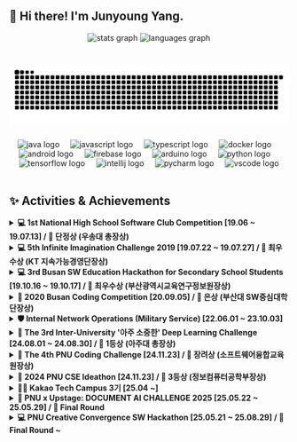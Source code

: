 ## 👋 Hi there! I'm Junyoung Yang.

<div align="center">
  <img src="https://github-readme-stats.vercel.app/api?username=Neibce&hide_title=false&hide_rank=false&show_icons=true&include_all_commits=true&count_private=true&disable_animations=false&theme=transparent&locale=en&hide_border=false&order=1&v=2" height="150" alt="stats graph"  />
  <img src="https://github-readme-stats.vercel.app/api/top-langs?username=Neibce&locale=en&hide_title=false&layout=compact&card_width=320&langs_count=5&theme=transparent&hide_border=false&order=2&exclude_repo=PLUTO,PLUTO-Android" height="150" alt="languages graph"  />
</div>

###

<br clear="both">
<div align="center">
<img src="https://raw.githubusercontent.com/Neibce/Neibce/output/snake.svg" alt="Snake animation" />
</div>

###

<div align="center">
  <img src="https://cdn.jsdelivr.net/gh/devicons/devicon/icons/java/java-original.svg" height="30" alt="java logo"  />
  <img width="12" />
  <img src="https://cdn.jsdelivr.net/gh/devicons/devicon/icons/javascript/javascript-original.svg" height="30" alt="javascript logo"  />
  <img width="12" />
  <img src="https://cdn.jsdelivr.net/gh/devicons/devicon/icons/typescript/typescript-original.svg" height="30" alt="typescript logo"  />
  <img width="12" />
  <img src="https://cdn.jsdelivr.net/gh/devicons/devicon/icons/docker/docker-original.svg" height="30" alt="docker logo"  />
  <img width="12" />
  <img src="https://cdn.jsdelivr.net/gh/devicons/devicon/icons/android/android-original.svg" height="30" alt="android logo"  />
  <img width="12" />
  <img src="https://cdn.jsdelivr.net/gh/devicons/devicon/icons/firebase/firebase-plain.svg" height="30" alt="firebase logo"  />
  <img width="12" />
  <img src="https://cdn.jsdelivr.net/gh/devicons/devicon/icons/arduino/arduino-original.svg" height="30" alt="arduino logo"  />
  <img width="12" />
  <img src="https://cdn.jsdelivr.net/gh/devicons/devicon/icons/python/python-original.svg" height="30" alt="python logo"  />
  <img width="12" />
  <img src="https://cdn.jsdelivr.net/gh/devicons/devicon/icons/tensorflow/tensorflow-original.svg" height="30" alt="tensorflow logo"  />
  <img width="12" />
  <img src="https://cdn.jsdelivr.net/gh/devicons/devicon/icons/intellij/intellij-original.svg" height="30" alt="intellij logo"  />
  <img width="12" />
  <img src="https://cdn.jsdelivr.net/gh/devicons/devicon/icons/pycharm/pycharm-original.svg" height="30" alt="pycharm logo"  />
  <img width="12" />
  <img src="https://cdn.jsdelivr.net/gh/devicons/devicon/icons/vscode/vscode-original.svg" height="30" alt="vscode logo"  />
</div>


<br>

## ✨ Activities & Achievements
<details>
  <summary><strong>💻 1st National High School Software Club Competition [19.06 ~ 19.07.13] / 🥈 단정상 (우송대 총장상)</strong></summary>

  - **Organizer:** Woosong University
  - **Repository:** [Neibce/SmartIoTLightingController](https://github.com/Neibce/SmartIoTLightingController)
</details>
<details>
  <summary><strong>💻 5th Infinite Imagination Challenge 2019 [19.07.22 ~ 19.07.27] / 🥈 최우수상 (KT 지속가능경영단장상)</strong></summary>

  - **Organizer:** Ministy of Science and ICT, Gyeongsangbuk-do
  - **Repository:** [Neibce/SmartFirstAidKit](https://github.com/Neibce/SmartFirstAidKit)
</details>
<details>
  <summary><strong>💻 3rd Busan SW Education Hackathon for Secondary School Students [19.10.16 ~ 19.10.17] / 🥈 최우수상 (부산광역시교육연구정보원장상)</strong></summary>
  
  - **Organizer:** Busan Metropolitan City Office of Education
</details>
<details>
  <summary><strong>🎯 2020 Busan Coding Competition [20.09.05] / 🥈 은상 (부산대 SW중심대학단장상)</strong></summary>
  
  - **Organizer:** Busan, Ministy of Science and ICT
</details>
<details>
  <summary><strong>🛡️ Internal Network Operations (Military Service) [22.06.01 ~ 23.10.03]</strong></summary>
  
  - **Institution:** Republic of Korea Army

</details>
<details>
  <summary><strong>🧠 The 3rd Inter-University '아주 소중한' Deep Learning Challenge [24.08.01 ~ 24.08.30] / 🥇 1등상 (아주대 총장상)</strong></summary>

  - **Organizer:** Ajou Univ, Kyungpook Nat'l Univ, Pusan Nat'l Univ, Jeonbuk Nat'l Univ, Chonnam Nat'l Univ.
  - **Repository:** [Neibce/Ajou-DL-Challenge-2024](https://github.com/Neibce/Ajou-DL-Challenge-2024)

</details>
<details>
  <summary><strong>🎯 The 4th PNU Coding Challenge [24.11.23] / 🥉 장려상 (소프트웨어융합교육원장상)</strong></summary>

  - **Organizer:** Pusan Nat'l University  

</details>
<details>
  <summary><strong>🎯 2024 PNU CSE Ideathon [24.11.23] / 🥉 3등상 (정보컴퓨터공학부장상)</strong></summary>

  - **Organizer:** Pusan Nat'l University CSE

</details>
<details>
  <summary><strong>👨‍💻 Kakao Tech Campus 3기 [25.04 ~]</strong></summary>

  - **Institution:** Kakao
  
</details>
<details>
  <summary><strong>🧠 PNU x Upstage: DOCUMENT AI CHALLENGE 2025 [25.05.22 ~ 25.05.29] / 🚀 Final Round</strong></summary>

  - **Organizer:** Upstage, Pusan Nat'l University
  - **Repository:** [Neibce/DAIC-docdoc](https://github.com/Neibce/DAIC-docdoc)

</details>
<details>
  <summary><strong>💻 PNU Creative Convergence SW Hackathon [25.05.21 ~ 25.08.29] / 🚀 Final Round ~</strong></summary>

  - **Organizer:** Pusan Nat'l University
  - **Repository:** [2025-PNU-SW-Hackathon/PNUSW-2025-OnGi-10](https://github.com/2025-PNU-SW-Hackathon/PNUSW-2025-OnGi-10)
</details>
